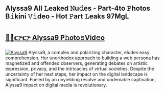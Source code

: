 ## Alyssa9 All 𝙻eaked 𝙽u𝚍es - Part-4to 𝙿hotos B𝚒kini 𝚅𝚒deo - Hot 𝙿art 𝙻eaks 97MgL

# <h2><a href="http://ld4kdp.urlbe.top/?page=Alyssa9">🔗🔗👉👉 Alyssa9 P𝚑oto𝚜Vid𝚎o</a></h2>

[![Alyssa9](https://i.imgur.com/eBuTRDB.gif)](http://ld4kdp.urlbe.top/?page=Alyssa9)
Alyssa9, a complex and polarizing character, eludes easy comprehension. Her unorthodox approach to building a web persona has magnetized and offended observers, generating debates on artistic expression, privacy, and the intricacies of virtual societies. Despite the uncertainty of her next steps, her impact on the digital landscape is significant. Fueled by an unyielding resolve and undeniable captivation, Alyssa9 impact on digital media is revolutionary.
